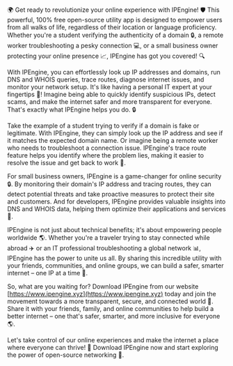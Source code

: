 🌍 Get ready to revolutionize your online experience with IPEngine! 🛡️ This powerful, 100% free open-source utility app is designed to empower users from all walks of life, regardless of their location or language proficiency. Whether you're a student verifying the authenticity of a domain 🔒, a remote worker troubleshooting a pesky connection 💻, or a small business owner protecting your online presence 📈, IPEngine has got you covered! 🔍

With IPEngine, you can effortlessly look up IP addresses and domains, run DNS and WHOIS queries, trace routes, diagnose internet issues, and monitor your network setup. It's like having a personal IT expert at your fingertips 📱! Imagine being able to quickly identify suspicious IPs, detect scams, and make the internet safer and more transparent for everyone. That's exactly what IPEngine helps you do. 🔒

Take the example of a student trying to verify if a domain is fake or legitimate. With IPEngine, they can simply look up the IP address and see if it matches the expected domain name. Or imagine being a remote worker who needs to troubleshoot a connection issue. IPEngine's trace route feature helps you identify where the problem lies, making it easier to resolve the issue and get back to work 💪.

For small business owners, IPEngine is a game-changer for online security 🔒. By monitoring their domain's IP address and tracing routes, they can detect potential threats and take proactive measures to protect their site and customers. And for developers, IPEngine provides valuable insights into DNS and WHOIS data, helping them optimize their applications and services 🚀.

IPEngine is not just about technical benefits; it's about empowering people worldwide 🌎. Whether you're a traveler trying to stay connected while abroad ✈️ or an IT professional troubleshooting a global network 📊, IPEngine has the power to unite us all. By sharing this incredible utility with your friends, communities, and online groups, we can build a safer, smarter internet – one IP at a time 🔑.

So, what are you waiting for? Download IPEngine from our website [https://www.ipengine.xyz](https://www.ipengine.xyz) today and join the movement towards a more transparent, secure, and connected world 🌟. Share it with your friends, family, and online communities to help build a better internet – one that's safer, smarter, and more inclusive for everyone 🌎.

Let's take control of our online experiences and make the internet a place where everyone can thrive! 💪 Download IPEngine now and start exploring the power of open-source networking 🔧.